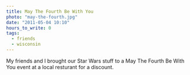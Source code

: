 ```yaml
---
title: May The Fourth Be With You
photo: "may-the-fourth.jpg"
date: "2011-05-04 10:10"
hours_to_write: 0
tags:
  - friends
  - wisconsin
---
```


My friends and I brought our Star Wars stuff to a May The Fourth Be With You event at a local resturant for a discount.

